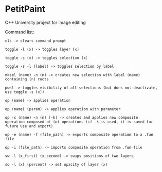 # PetitPaint
C++ University project for image editing

Command list:

    cls -> clears command prompt
    
    toggle -l (x) -> toggles layer (x)
    
    toggle -s (x) -> toggles selection (x)
    
    toggle -s -l (label) -> toggles selection by label
    
    mksel (name) -n (n) -> creates new selection with label (name) containing (n) rects
    
    pwsl -> toggles visibility of all selections (but does not deactivate, use toggle -s (x))
    
    op (name) -> applies operation
    
    op (name) (param) -> applies operation with parameter
    
    op -c (name) -n (n) [-k] -> creates and applies new composite operation composed of (n) operations (if -k is used, it is saved for future use and export)
    
    op -e (name) -f (file_path) -> exports composite operation to a .fun file
    
    op -i (file_path) -> imports composite operation from .fun file
    
    sw -l (x_first) (x_second) -> swaps positions of two layers

    so -l (x) (percent) -> set opacity of layer (x)